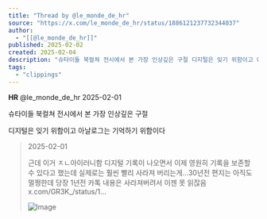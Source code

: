 ```yaml
---
title: "Thread by @le_monde_de_hr"
source: "https://x.com/le_monde_de_hr/status/1886121237732344037"
author:
  - "[[@le_monde_de_hr]]"
published: 2025-02-02
created: 2025-02-04
description: "슈타이들 북컬쳐 전시에서 본 가장 인상깊은 구절 디지털은 잊기 위함이고 아날로그는 기억하기 위함이다"
tags:
  - "clippings"
---
```

**HR** @le\_monde\_de\_hr 2025-02-01

슈타이들 북컬쳐 전시에서 본 가장 인상깊은 구절

디지털은 잊기 위함이고 아날로그는 기억하기 위함이다

> 2025-02-01
> 
> 근데 이거 ㅈㄴ아이러니함 디지털 기록이 나오면서 이제 영원히 기록을 보존할 수 있다고 했는데 실제로는 훨씬 빨리 사라져 버리는게...30년전 편지는 아직도 멀쩡한데 당장 1년전 카톡 내용은 사라져버려서 이젠 못 읽잖음 x.com/GR3K\_/status/1…
> 
> ![Image](https://pbs.twimg.com/media/GizZRJ2bEAAcB7S?format=jpg&name=large)